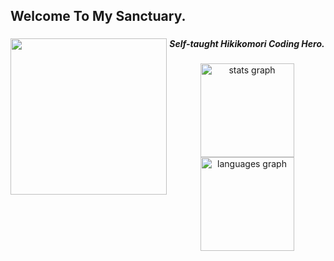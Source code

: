 <h2 align="left">Welcome To My Sanctuary.</h2>

###

<img align="left" height="250" src="https://github.com/user-attachments/assets/fee97e0e-c6de-4816-9bfd-cb9bc566eeee"  />

###

***<p align="center">Self-taught Hikikomori Coding Hero.</p>***

###

<div align="center">
  <img src="https://github-readme-stats.vercel.app/api?username=HikiCrash&hide_title=false&hide_rank=false&show_icons=true&include_all_commits=true&count_private=true&disable_animations=false&theme=dracula&locale=en&hide_border=false&order=1" height="150" alt="stats graph"  />
  <img src="https://github-readme-stats.vercel.app/api/top-langs?username=HikiCrash&locale=en&hide_title=false&layout=compact&card_width=320&langs_count=5&theme=dracula&hide_border=false&order=2" height="150" alt="languages graph"  />
</div>

###

<!--
**HikiCrash/HikiCrash** is a ✨ _special_ ✨ repository because its `README.md` (this file) appears on your GitHub profile.

Here are some ideas to get you started:

- 🔭 I’m currently working on ...
- 🌱 I’m currently learning ...
- 👯 I’m looking to collaborate on ...
- 🤔 I’m looking for help with ...
- 💬 Ask me about ...
- 📫 How to reach me: ...
- 😄 Pronouns: ...
- ⚡ Fun fact: ...
-->
